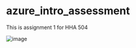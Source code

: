 # azure_intro_assessment
This is assignment 1 for HHA 504 


![image](https://github.com/Alyssasorensen/azure_intro_assessment/assets/123602795/75539474-2525-4047-94d6-30e7548e06f3)
